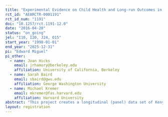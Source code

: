 ```yaml
---
title: "Experimental Evidence on Child Health and Long-run Outcomes in Kenya"
rct_id: "AEARCTR-0001191"
rct_id_num: "1191"
doi: "10.1257/rct.1191-12.0"
date: "2016-04-20"
status: "on_going"
jel: "I10, I20, J24, O15"
start_year: "1998-01-01"
end_year: "2025-12-31"
pi: "Edward Miguel"
pi_other:
  - name: Joan Hicks
    email: jrhamory@berkeley.edu
    affiliation: University of California, Berkeley
  - name: Sarah Baird
    email: sbaird@gwu.edu
    affiliation: George Washington University
  - name: Michael Kremer
    email: mkremer@fas.harvard.edu
    affiliation: Harvard University
abstract: "This project creates a longitudinal (panel) data set of Kenyan youth, and exploits this data to rigorously estimate the long-run impact of a child health intervention on a range of later life outcomes. In particular, this project seeks to locate and survey a representative subset of approximately 7,500 individuals who attended schools that were part of a health program that provided deworming medication to more than 30,000 primary school children starting in 1998. The order of phase-in of schools involved in this health program was randomized, allowing us to estimate how exogenous gains in childhood health affect a wide range of adult life outcomes. In previous research, this intervention was shown to have substantial short-term impacts on beneficiaries (Miguel and Kremer, 2004). Despite strong a priori reasons to anticipate significant long-term labor market and demographic benefits from better childhood health, these effects have rarely been demonstrated empirically, in large part due to the near total absence of extended longitudinal data of the kind we collect. Evidence is urgently needed by public policymakers attempting to design effective health programs in less developed countries."
layout: registration
---
```


